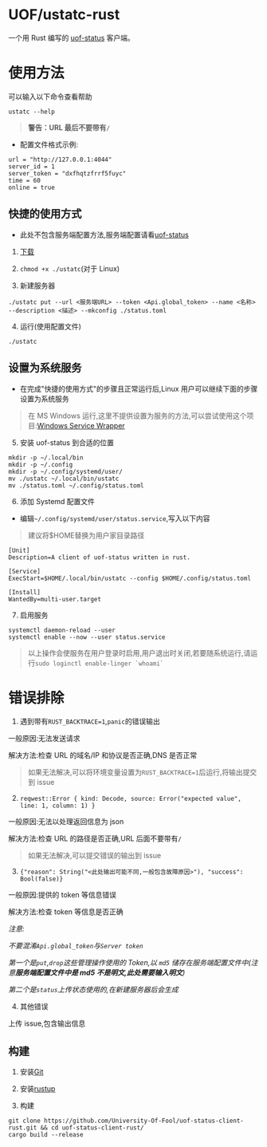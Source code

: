 # UOF/ustatc-rust

一个用 Rust 编写的 [uof-status](https://github.com/University-Of-Fool/uof-status) 客户端。

# 使用方法

可以输入以下命令查看帮助

```
ustatc --help
```

> **警告：URL 最后不要带有`/`**

- 配置文件格式示例:

```
url = "http://127.0.0.1:4044"
server_id = 1
server_token = "dxfhqtzfrrf5fuyc"
time = 60
online = true
```

## 快捷的使用方式

- 此处不包含服务端配置方法,服务端配置请看[uof-status](https://github.com/University-Of-Fool/uof-status)

1. [下载](https://github.com/University-Of-Fool/uof-status-client-rust/releases)

2. `chmod +x ./ustatc`(对于 Linux)

3. 新建服务器

```
./ustatc put --url <服务端URL> --token <Api.global_token> --name <名称> --description <描述> --mkconfig ./status.toml
```

4. 运行(使用配置文件)

```
./ustatc
```

## 设置为系统服务

- 在完成"快捷的使用方式"的步骤且正常运行后,Linux 用户可以继续下面的步骤设置为系统服务

> 在 MS Windows 运行,这里不提供设置为服务的方法,可以尝试使用这个项目:[Windows Service Wrapper](https://github.com/winsw/winsw)

5. 安装 uof-status 到合适的位置

```
mkdir -p ~/.local/bin
mkdir -p ~/.config
mkdir -p ~/.config/systemd/user/
mv ./ustatc ~/.local/bin/ustatc
mv ./status.toml ~/.config/status.toml
```

6. 添加 Systemd 配置文件

- 编辑`~/.config/systemd/user/status.service`,写入以下内容

>建议将$HOME替换为用户家目录路径

```
[Unit]
Description=A client of uof-status written in rust.

[Service]
ExecStart=$HOME/.local/bin/ustatc --config $HOME/.config/status.toml

[Install]
WantedBy=multi-user.target
```

7. 启用服务

```
systemctl daemon-reload --user
systemctl enable --now --user status.service
```

> 以上操作会使服务在用户登录时启用,用户退出时关闭,若要随系统运行,请运行`` sudo loginctl enable-linger `whoami`  ``

# 错误排除

1. 遇到带有`RUST_BACKTRACE=1`,`panic`的错误输出

一般原因:无法发送请求

解决方法:检查 URL 的域名/IP 和协议是否正确,DNS 是否正常

> 如果无法解决,可以将环境变量设置为`RUST_BACKTRACE=1`后运行,将输出提交到 issue

2. `reqwest::Error { kind: Decode, source: Error("expected value", line: 1, column: 1) }`

一般原因:无法以处理返回信息为 json

解决方法:检查 URL 的路径是否正确,URL 后面不要带有`/`

> 如果无法解决,可以提交错误的输出到 issue

3. `{"reason": String("<此处输出可能不同,一般包含故障原因>"), "success": Bool(false)}`

一般原因:提供的 token 等信息错误

解决方法:检查 token 等信息是否正确

_注意:_

_不要混淆`Api.global_token`与`Server token`_

_第一个是`put`,`drop`这些管理操作使用的 Token,以 `md5` 储存在服务端配置文件中(注意**服务端配置文件中是 md5 不是明文,此处需要输入明文**)_

_第二个是`status`上传状态使用的,在新建服务器后会生成_

4. 其他错误

上传 issue,包含输出信息

## 构建

1. 安装[Git](https://git-scm.com/)

2. 安装[rustup](https://rustup.rs/)

3. 构建

```
git clone https://github.com/University-Of-Fool/uof-status-client-rust.git && cd uof-status-client-rust/
cargo build --release
```
